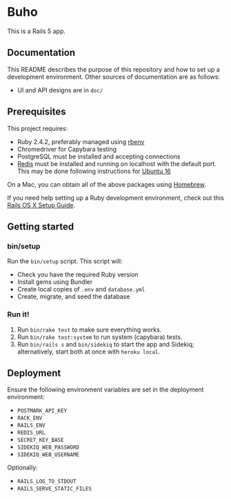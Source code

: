 # Buho

This is a Rails 5 app.

## Documentation

This README describes the purpose of this repository and how to set up a development environment. Other sources of documentation are as follows:

* UI and API designs are in `doc/`

## Prerequisites

This project requires:

* Ruby 2.4.2, preferably managed using [rbenv][]
* Chromedriver for Capybara testing
* PostgreSQL must be installed and accepting connections
* [Redis][] must be installed and running on localhost with the default port. This may be done following instructions for [Ubuntu 16](https://www.digitalocean.com/community/tutorials/how-to-install-and-configure-redis-on-ubuntu-16-04)

On a Mac, you can obtain all of the above packages using [Homebrew][].

If you need help setting up a Ruby development environment, check out this [Rails OS X Setup Guide](https://mattbrictson.com/rails-osx-setup-guide).

## Getting started

### bin/setup

Run the `bin/setup` script. This script will:

* Check you have the required Ruby version
* Install gems using Bundler
* Create local copies of `.env` and `database.yml`
* Create, migrate, and seed the database

### Run it!

1. Run `bin/rake test` to make sure everything works.
2. Run `bin/rake test:system` to run system (capybara) tests.
3. Run `bin/rails s` and `bin/sidekiq` to start the app and Sidekiq; alternatively, start both at once with `heroku local`.

## Deployment

Ensure the following environment variables are set in the deployment environment:

* `POSTMARK_API_KEY`
* `RACK_ENV`
* `RAILS_ENV`
* `REDIS_URL`
* `SECRET_KEY_BASE`
* `SIDEKIQ_WEB_PASSWORD`
* `SIDEKIQ_WEB_USERNAME`

Optionally:

* `RAILS_LOG_TO_STDOUT`
* `RAILS_SERVE_STATIC_FILES`

[rbenv]:https://github.com/sstephenson/rbenv
[redis]:http://redis.io
[Homebrew]:http://brew.sh

